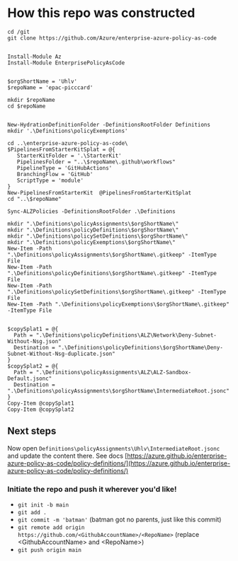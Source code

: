 # How this repo was constructed

```pwsh
cd /git
git clone https://github.com/Azure/enterprise-azure-policy-as-code


Install-Module Az
Install-Module EnterprisePolicyAsCode


$orgShortName = 'Uhlv'
$repoName = 'epac-picccard'

mkdir $repoName
cd $repoName


New-HydrationDefinitionFolder -DefinitionsRootFolder Definitions
mkdir '.\Definitions\policyExemptions'

cd ..\enterprise-azure-policy-as-code\
$PipelinesFromStarterKitSplat = @{
   StarterKitFolder = '.\StarterKit'
   PipelinesFolder = "..\$repoName\.github\workflows"
   PipelineType = 'GitHubActions'
   BranchingFlow = 'GitHub'
   ScriptType = 'module'
}
New-PipelinesFromStarterKit  @PipelinesFromStarterKitSplat
cd "..\$repoName"

Sync-ALZPolicies -DefinitionsRootFolder .\Definitions

mkdir ".\Definitions\policyAssignments\$orgShortName\"
mkdir ".\Definitions\policyDefinitions\$orgShortName\"
mkdir ".\Definitions\policySetDefinitions\$orgShortName\"
mkdir ".\Definitions\policyExemptions\$orgShortName\"
New-Item -Path ".\Definitions\policyAssignments\$orgShortName\.gitkeep" -ItemType File
New-Item -Path ".\Definitions\policyDefinitions\$orgShortName\.gitkeep" -ItemType File
New-Item -Path ".\Definitions\policySetDefinitions\$orgShortName\.gitkeep" -ItemType File
New-Item -Path ".\Definitions\policyExemptions\$orgShortName\.gitkeep" -ItemType File


$copySplat1 = @{
  Path = ".\Definitions\policyDefinitions\ALZ\Network\Deny-Subnet-Without-Nsg.json"
  Destination = ".\Definitions\policyDefinitions\$orgShortName\Deny-Subnet-Without-Nsg-duplicate.json"
}
$copySplat2 = @{
  Path = ".\Definitions\policyAssignments\ALZ\ALZ-Sandbox-Default.jsonc"
  Destination = ".\Definitions\policyAssignments\$orgShortName\IntermediateRoot.jsonc"
}
Copy-Item @copySplat1
Copy-Item @copySplat2
```

## Next steps
Now open `Definitions\policyAssignments\Uhlv\IntermediateRoot.jsonc` and update the content there. See docs [https://azure.github.io/enterprise-azure-policy-as-code/policy-definitions/](https://azure.github.io/enterprise-azure-policy-as-code/policy-definitions/)

### Initiate the repo and push it wherever you'd like!
- `git init -b main`
- `git add .`
- `git commit -m 'batman'` (batman got no parents, just like this commit)
- `git remote add origin https://github.com/<GithubAccountName>/<RepoName>` (replace \<GithubAccountName\> and \<RepoName\>)
- `git push origin main`
